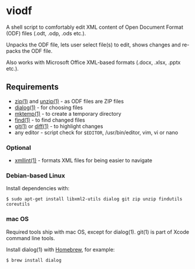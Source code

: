 # viodf
A shell script to comfortably edit XML content of Open Document Format (ODF) files (.odt, .odp, .ods etc.).

Unpacks the ODF file, lets user select file(s) to edit, shows changes and re-packs the ODF file.

Also works with Microsoft Office XML-based formats (.docx, .xlsx, .pptx etc.).

## Requirements
- [zip(1)](https://linux.die.net/man/1/zip) and [unzip(1)](https://linux.die.net/man/1/unzip) - as ODF files are ZIP files
- [dialog(1)](https://linux.die.net/man/1/dialog) - for choosing files
- [mktemp(1)](https://linux.die.net/man/1/mktemp) - to create a temporary directory
- [find(1)](https://linux.die.net/man/1/find) - to find changed files
- [git(1)](https://linux.die.net/man/1/git) or [diff(1)](https://linux.die.net/man/1/diff) - to highlight changes
- any editor - script check for `$EDITOR`, /usr/bin/editor, vim, vi or nano

### Optional
- [xmllint(1)](https://linux.die.net/man/1/xmllint) - formats XML files for being easier to navigate

### Debian-based Linux

Install dependencies with:

```
$ sudo apt-get install libxml2-utils dialog git zip unzip findutils coreutils
```

### mac OS

Required tools ship with mac OS, except for dialog(1). git(1) is part of Xcode command line tools.

Install dialog(1) with [Homebrew](https://brew.sh/), for example:

```
$ brew install dialog
```


